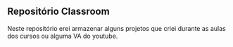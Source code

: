 ## Repositório Classroom

Neste repositório erei armazenar alguns projetos que criei durante as aulas dos cursos ou alguma VA do youtube.